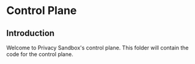 # Control Plane

## Introduction
Welcome to Privacy Sandbox's control plane. This folder will contain the code for the control plane.
